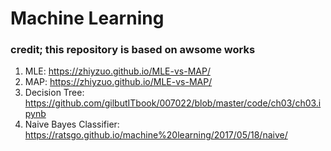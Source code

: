 # Machine Learning

### credit; this repository is based on awsome works

1) MLE: https://zhiyzuo.github.io/MLE-vs-MAP/
2) MAP: https://zhiyzuo.github.io/MLE-vs-MAP/
3) Decision Tree: https://github.com/gilbutITbook/007022/blob/master/code/ch03/ch03.ipynb
4) Naive Bayes Classifier: https://ratsgo.github.io/machine%20learning/2017/05/18/naive/ 
